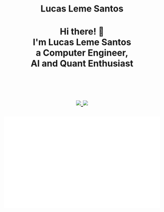
<p align="center">
	<h1 align="center"> Lucas Leme Santos <h1/>
</p>

<div align="center">
	<p>	    Hi there! 👋
		<br>I'm Lucas Leme Santos
		<br>a Computer Engineer, 
		<br>AI and Quant Enthusiast
	</p>
<div/>

<br/>

<p align="center">
	<a href="mailto: lucaslssantos99@gmail.com">
		<img width="30" src="https://cdn4.iconfinder.com/data/icons/social-media-logos-6/512/112-gmail_email_mail-512.png">
  	<a/>	
  	<a href="https://www.linkedin.com/in/lucas-leme-santos/">
  		<img width="30" src="https://image.flaticon.com/icons/png/512/174/174857.png">
  	<a/>
</p>

<p align="center">
  <img width="500" src="https://github.com/lucas-leme/github-stats-transparent/blob/output/generated/overview.svg">
</p>
